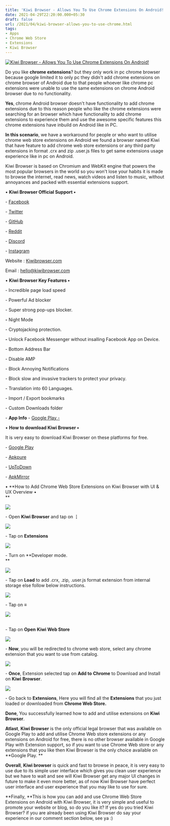 ```yaml
---
title: 'Kiwi Browser - Allows You To Use Chrome Extensions On Android! '
date: 2021-04-29T22:20:00.000+05:30
draft: false
url: /2021/04/kiwi-browser-allows-you-to-use-chrome.html
tags: 
- Apps
- Chrome Web Store
- Extensions
- Kiwi Browser
---
```


 [![Kiwi Browser - Allows You To Use Chrome Extensions On Android!](https://lh3.googleusercontent.com/-wLiargXrSGY/YIw1Q0f7AII/AAAAAAAAEWQ/Ho3cMUG0W6UgQC4B0emCUmh0otqywKougCLcBGAsYHQ/s1600/1619801407073509-0.png "Kiwi Browser - Allows You To Use Chrome Extensions On Android!")](https://lh3.googleusercontent.com/-wLiargXrSGY/YIw1Q0f7AII/AAAAAAAAEWQ/Ho3cMUG0W6UgQC4B0emCUmh0otqywKougCLcBGAsYHQ/s1600/1619801407073509-0.png) 

  

Do you like **chrome extensions**? but they only work in pc chrome browser because google limited it to only pc they didn't add chrome extensions on chrome browser of Android due to that people whoever like chrome pc extensions were unable to use the same extensions on chrome Android browser due to no functionality.   
  
**Yes**, chrome Android browser doesn't have functionality to add chrome extensions due to this reason people who like the chrome extensions were searching for an browser which have functionality to add chrome extensions to experience them and use the awesome specific features this chrome extensions have inbuild on Android like in PC.   
  
**In this scenario**, we have a workaround for people or who want to utilise chrome web store extensions on Android we found a browser named Kiwi that have feature to add chrome web store extensions or any third party extensions in format .crx and zip .user.js files to get same extensions usage experience like in pc on Android.   
  
Kiwi Browser is based on Chromium and WebKit engine that powers the most popular browsers in the world so you won't lose your habits it is made to browse the internet, read news, watch videos and listen to music, without annoyances and packed with essential extensions support. 

  
• **Kiwi Browser Official Support •**

\- [Facebook](https://www.facebook.com/kiwibrowser/)

\- [Twitter](https://twitter.com/kiwibrowser/)

\- [GitHub](https://github.com/kiwibrowser)

\- [Reddit](https://www.reddit.com/r/kiwibrowser)

\- [Discord](https://discord.gg/b6hVz26)

\- [Instagram](https://www.instagram.com/kiwibrowser/)

  

Website : [Kiwibrowser.com](http://Kiwibrowser.com)

Email : [hello@kiwibrowser.com](mailto:hello@kiwibrowser.com)

  

• **Kiwi Browser Key Features •**

  

\- Incredible page load speed

\- Powerful Ad blocker 

\- Super strong pop-ups blocker. 

**\-** Night Mode 

\- Cryptojacking protection. 

**\-** Unlock Facebook Messenger without insalling Facebook App on Device. 

\- Bottom Address Bar

\- Disable AMP

\- Block Annoying Notifications

\- Block slow and invasive trackers to protect your privacy.

\- Translation into 60 Languages.

\- Import / Export bookmarks

\- Custom Downloads folder

  

\- **App Info** - [Google Play -](https://play.google.com/store/apps/details?id=com.kiwibrowser.browser) 

  

• **How to download Kiwi Browser •**

It is very easy to download Kiwi Browser on these platforms for free. 

  
\- [Google Play](https://play.google.com/store/apps/details?id=com.kiwibrowser.browser)

\- [Apkpure](https://m.apkpure.com/kiwi-browser-fast-quiet/com.kiwibrowser.browser)

\- [UpToDown](https://kiwi-browser.en.uptodown.com/android)

\- [ApkMirror](https://www.apkmirror.com/apk/geometry-ou/kiwi-browser-fast-quiet/kiwi-browser-fast-quiet-upsilon-release/kiwi-browser-fast-quiet-upsilon-android-apk-download/)

  

• **How to Add Chrome Web Store Extensions on Kiwi Browser with UI & UX Overview •   
**  
  

 [![](https://lh3.googleusercontent.com/-OxtyDRGgUuI/YIw1PZP9QMI/AAAAAAAAEWM/mrIbjNkuVxglrANTsBRUweLRtfljPagPwCLcBGAsYHQ/s1600/1619801400516261-1.png)](https://lh3.googleusercontent.com/-OxtyDRGgUuI/YIw1PZP9QMI/AAAAAAAAEWM/mrIbjNkuVxglrANTsBRUweLRtfljPagPwCLcBGAsYHQ/s1600/1619801400516261-1.png) 

  
  
\- Open **Kiwi Browser** and tap on **⋮**  
  
  

 [![](https://lh3.googleusercontent.com/-GjClzRU6qmE/YIw1N_HByuI/AAAAAAAAEWI/tu1ark3KDy4pVzOBbjB2Y9SJzrbqoDjJQCLcBGAsYHQ/s1600/1619801390349136-2.png)](https://lh3.googleusercontent.com/-GjClzRU6qmE/YIw1N_HByuI/AAAAAAAAEWI/tu1ark3KDy4pVzOBbjB2Y9SJzrbqoDjJQCLcBGAsYHQ/s1600/1619801390349136-2.png) 

  
  
\- Tap on **Extensions**  
  
  

 [![](https://lh3.googleusercontent.com/-kR-PdIXix1o/YIw1LQWzF8I/AAAAAAAAEWE/d7GZl49gVQ8-ZvP3Ge_5ECxmyGEG9L7cwCLcBGAsYHQ/s1600/1619801376851519-3.png)](https://lh3.googleusercontent.com/-kR-PdIXix1o/YIw1LQWzF8I/AAAAAAAAEWE/d7GZl49gVQ8-ZvP3Ge_5ECxmyGEG9L7cwCLcBGAsYHQ/s1600/1619801376851519-3.png) 

  
  
\- Turn on **Developer mode.   
**  
  

 [![](https://lh3.googleusercontent.com/-i2e1TGE9kQU/YIw1H-cYU9I/AAAAAAAAEWA/erMLGn3EXaAT1twuIPBflJfXH4tsZq8CwCLcBGAsYHQ/s1600/1619801368591756-4.png)](https://lh3.googleusercontent.com/-i2e1TGE9kQU/YIw1H-cYU9I/AAAAAAAAEWA/erMLGn3EXaAT1twuIPBflJfXH4tsZq8CwCLcBGAsYHQ/s1600/1619801368591756-4.png) 

  
  
\- Tap on **Load** to add .crx, .zip, .user.js format extension from internal storage else follow below instructions.   
  
  

 [![](https://lh3.googleusercontent.com/-4Sp2Y7Et0lU/YIw1Fz-Cc1I/AAAAAAAAEV8/BSm2MnWhrjIfd4XBiDmS3YTmhVv0CY0rwCLcBGAsYHQ/s1600/1619801364080371-5.png)](https://lh3.googleusercontent.com/-4Sp2Y7Et0lU/YIw1Fz-Cc1I/AAAAAAAAEV8/BSm2MnWhrjIfd4XBiDmS3YTmhVv0CY0rwCLcBGAsYHQ/s1600/1619801364080371-5.png) 

  
  
\- Tap on **≡**  
  

 [![](https://lh3.googleusercontent.com/-GJEbvNtHPso/YIw1Euhcx6I/AAAAAAAAEV4/BU5l3LVvC4MyUdF2HsFwbV-0tRmr2s3lgCLcBGAsYHQ/s1600/1619801359424856-6.png)](https://lh3.googleusercontent.com/-GJEbvNtHPso/YIw1Euhcx6I/AAAAAAAAEV4/BU5l3LVvC4MyUdF2HsFwbV-0tRmr2s3lgCLcBGAsYHQ/s1600/1619801359424856-6.png) 

  
   
\- Tap on **Open** **Kiwi Web Store**  
  

 [![](https://lh3.googleusercontent.com/-sQOEapNdYbw/YIw1DZU2N3I/AAAAAAAAEV0/yfEpPPdSTgoHaCQ7vrK8yBgvtR2gBdw6QCLcBGAsYHQ/s1600/1619801352789412-7.png)](https://lh3.googleusercontent.com/-sQOEapNdYbw/YIw1DZU2N3I/AAAAAAAAEV0/yfEpPPdSTgoHaCQ7vrK8yBgvtR2gBdw6QCLcBGAsYHQ/s1600/1619801352789412-7.png) 

  
  
  
\- **Now**, you will be redirected to chrome web store, select any chrome extension that you want to use from catalog.   
  

 [![](https://lh3.googleusercontent.com/--X0OmakWJxk/YIw1BzWP9jI/AAAAAAAAEVw/jSpI8rBwdhEWPMPsekH0j6pO0ldMf1KwgCLcBGAsYHQ/s1600/1619801346981384-8.png)](https://lh3.googleusercontent.com/--X0OmakWJxk/YIw1BzWP9jI/AAAAAAAAEVw/jSpI8rBwdhEWPMPsekH0j6pO0ldMf1KwgCLcBGAsYHQ/s1600/1619801346981384-8.png) 

  
  
  
\- **Once**, Extension selected tap on **Add to** **Chrome** to Download and Install on **Kiwi** **Browser**.

  

 [![](https://lh3.googleusercontent.com/-ZloEX2TS1Ac/YIw0_kkX9sI/AAAAAAAAEVs/lYR6vnAdjK4WtR2qixdoy7Cp71KNC2JEACLcBGAsYHQ/s1600/1619801313643935-9.png)](https://lh3.googleusercontent.com/-ZloEX2TS1Ac/YIw0_kkX9sI/AAAAAAAAEVs/lYR6vnAdjK4WtR2qixdoy7Cp71KNC2JEACLcBGAsYHQ/s1600/1619801313643935-9.png) 

  

\- Go back to **Extensions**, Here you will find all the **Extensions** that you just loaded or downloaded from **Chrome Web Store.** 

  

**Done**, You successfully learned how to add and utilise extensions on **Kiwi Browser**. 

  

**Atlast**, **Kiwi Browser** is the only official legal browser that was available on Google Play to add and utilise Chrome Web store extensions or any extensions on Android for free, there is no other browser available in Google Play with Extension support, so if you want to use Chrome Web store or any extensions that you like then Kiwi Browser is the only choice available on **Google Play. **

  

**Overall**, **Kiwi browser** is quick and fast to browse in peace, it is very easy to use due to its simple user interface which gives you clean user experience but we have to wait and see will Kiwi Browser get any major UI changes in future to make it even more better, as of now Kiwi Browser have perfect user interface and user experience that you may like to use for sure.   

  

**Finally, **This is how you can add and use Chrome Web Store Extensions on Android with Kiwi Browser, it is very simple and useful to promote your website or blog, so do you like it? If yes do you tried Kiwi Browser? if you are already been using Kiwi Browser do say your experience in our comment section below, see ya :)